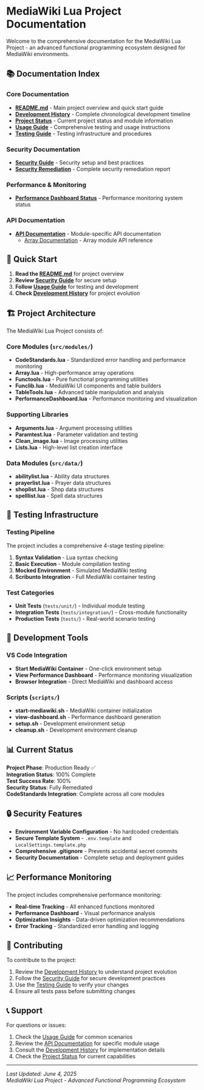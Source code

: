 # MediaWiki Lua Project Documentation

Welcome to the comprehensive documentation for the MediaWiki Lua Project - an advanced functional programming ecosystem designed for MediaWiki environments.

## 📚 Documentation Index

### Core Documentation

- **[README.md](../README.md)** - Main project overview and quick start guide
- **[Development History](development-history.md)** - Complete chronological development timeline
- **[Project Status](PROJECT_STATUS.md)** - Current project status and module information
- **[Usage Guide](usage.md)** - Comprehensive testing and usage instructions
- **[Testing Guide](testing.md)** - Testing infrastructure and procedures

### Security Documentation

- **[Security Guide](SECURITY.md)** - Security setup and best practices
- **[Security Remediation](SECURITY_REMEDIATION_COMPLETE.md)** - Complete security remediation report

### Performance & Monitoring

- **[Performance Dashboard Status](PERFORMANCE_DASHBOARD_STATUS.md)** - Performance monitoring system status

### API Documentation

- **[API Documentation](api/)** - Module-specific API documentation
  - [Array Documentation](api/Array-doc.txt) - Array module API reference

## 🚀 Quick Start

1. **Read the [README.md](../README.md)** for project overview
2. **Review [Security Guide](SECURITY.md)** for secure setup
3. **Follow [Usage Guide](usage.md)** for testing and development
4. **Check [Development History](development-history.md)** for project evolution

## 🏗️ Project Architecture

The MediaWiki Lua Project consists of:

### Core Modules (`src/modules/`)

- **CodeStandards.lua** - Standardized error handling and performance monitoring
- **Array.lua** - High-performance array operations
- **Functools.lua** - Pure functional programming utilities
- **Funclib.lua** - MediaWiki UI components and table builders
- **TableTools.lua** - Advanced table manipulation and analysis
- **PerformanceDashboard.lua** - Performance monitoring and visualization

### Supporting Libraries

- **Arguments.lua** - Argument processing utilities
- **Paramtest.lua** - Parameter validation and testing
- **Clean_image.lua** - Image processing utilities
- **Lists.lua** - High-level list creation interface

### Data Modules (`src/data/`)

- **abilitylist.lua** - Ability data structures
- **prayerlist.lua** - Prayer data structures
- **shoplist.lua** - Shop data structures
- **spelllist.lua** - Spell data structures

## 🧪 Testing Infrastructure

### Testing Pipeline

The project includes a comprehensive 4-stage testing pipeline:

1. **Syntax Validation** - Lua syntax checking
2. **Basic Execution** - Module compilation testing
3. **Mocked Environment** - Simulated MediaWiki testing
4. **Scribunto Integration** - Full MediaWiki container testing

### Test Categories

- **Unit Tests** (`tests/unit/`) - Individual module testing
- **Integration Tests** (`tests/integration/`) - Cross-module functionality
- **Production Tests** (`tests/`) - Real-world scenario testing

## 🔧 Development Tools

### VS Code Integration

- **Start MediaWiki Container** - One-click environment setup
- **View Performance Dashboard** - Performance monitoring visualization
- **Browser Integration** - Direct MediaWiki and dashboard access

### Scripts (`scripts/`)

- **start-mediawiki.sh** - MediaWiki container initialization
- **view-dashboard.sh** - Performance dashboard generation
- **setup.sh** - Development environment setup
- **cleanup.sh** - Development environment cleanup

## 📊 Current Status

**Project Phase**: Production Ready ✅  
**Integration Status**: 100% Complete  
**Test Success Rate**: 100%  
**Security Status**: Fully Remediated  
**CodeStandards Integration**: Complete across all core modules

## 🔒 Security Features

- **Environment Variable Configuration** - No hardcoded credentials
- **Secure Template System** - `.env.template` and `LocalSettings.template.php`
- **Comprehensive .gitignore** - Prevents accidental secret commits
- **Security Documentation** - Complete setup and deployment guides

## 📈 Performance Monitoring

The project includes comprehensive performance monitoring:

- **Real-time Tracking** - All enhanced functions monitored
- **Performance Dashboard** - Visual performance analysis
- **Optimization Insights** - Data-driven optimization recommendations
- **Error Tracking** - Standardized error handling and logging

## 🤝 Contributing

To contribute to the project:

1. Review the [Development History](development-history.md) to understand project evolution
2. Follow the [Security Guide](SECURITY.md) for secure development practices
3. Use the [Testing Guide](testing.md) to verify your changes
4. Ensure all tests pass before submitting changes

## 📞 Support

For questions or issues:

1. Check the [Usage Guide](usage.md) for common scenarios
2. Review the [API Documentation](api/) for specific module usage
3. Consult the [Development History](development-history.md) for implementation details
4. Check the [Project Status](PROJECT_STATUS.md) for current capabilities

---

_Last Updated: June 4, 2025_  
_MediaWiki Lua Project - Advanced Functional Programming Ecosystem_
